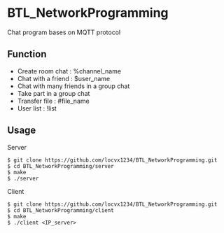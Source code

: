 # BTL_NetworkProgramming
Chat program bases on MQTT protocol 


## Function

- Create room chat : %channel_name
- Chat with a friend : $user_name
- Chat with many friends in a group chat 
- Take part in a group chat 
- Transfer file : #file_name
- User list : !list
			
## Usage 

Server 

```
$ git clone https://github.com/locvx1234/BTL_NetworkProgramming.git
$ cd BTL_NetworkProgramming/server 
$ make 
$ ./server
```

Client 

```
$ git clone https://github.com/locvx1234/BTL_NetworkProgramming.git
$ cd BTL_NetworkProgramming/client
$ make
$ ./client <IP_server>
```
